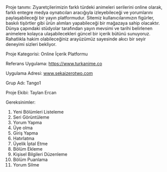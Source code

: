 Proje tanımı: Ziyaretçilerimizin farklı türdeki animeleri serilerini online olarak, farklı entegre medya oynatıcıları aracığıyla izleyebileceği ve yorumlarını paylaşabileceği bir yayın platformudur. Sitemiz                  kullanıcılarımızın figürler, baskılı tişörtler gibi ürün alımları yapabileceği bir mağazaya sahip olacaktır. Dünya çapındaki stüdyolar tarafından yayın mevsimi ve tarihi belirlenen animelere 
              kolayca ulaşabilecekleri güncel bir içerik bütünü sunuyoruz. Rahatlıkla hakim olabileceğiniz arayüzümüz sayesinde akıcı bir seyir deneyimi sizleri bekliyor.

Proje Kategorisi: Online İçerik Platformu

Referans Uygulama: https://www.turkanime.co

Uygulama Adresi: www.sekaizerotwo.com

Grup Adı: Tango1

Proje Ekibi: Taylan Ercan

Gereksinimler:
1. Yeni Bölümleri Listeleme
2. Seri Görüntüleme
3. Yorum Yapma
4. Üye olma
5. Giriş Yapma
6. Hatırlatma
7. Üyelik İptal Etme
8. Bölüm Ekleme
9. Kişisel Bilgileri Düzenleme
10. Bölüm Puanlama
11. Yorum Silme

